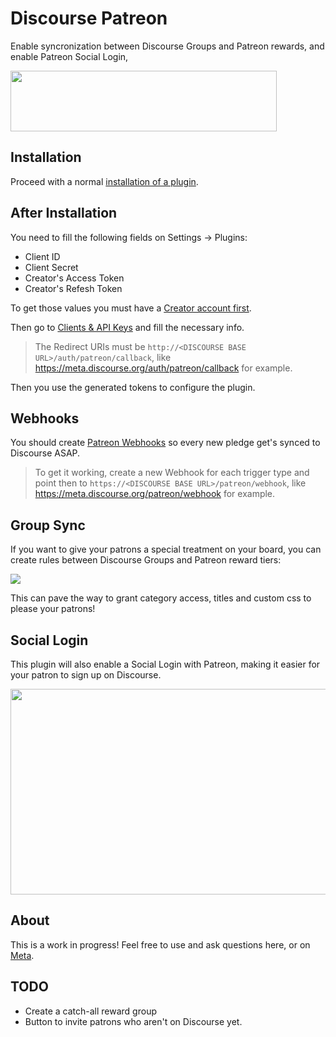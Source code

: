 # Discourse Patreon

Enable syncronization between Discourse Groups and Patreon rewards, and enable Patreon Social Login,

<img src="https://s3.amazonaws.com/patreon_public_assets/toolbox/patreon.png" width="426" height="97">

## Installation

Proceed with a normal [installation of a plugin](https://meta.discourse.org/t/install-a-plugin/19157?u=falco).


## After Installation

You need to fill the following fields on Settings -> Plugins:

- Client ID
- Client Secret
- Creator's Access Token
- Creator's Refesh Token

To get those values you must have a [Creator account first](https://www.patreon.com/become-a-patreon-creator).

Then go to [Clients & API Keys](https://www.patreon.com/platform/documentation/clients) and fill the necessary info.

> The Redirect URIs must be `http://<DISCOURSE BASE URL>/auth/patreon/callback`, like https://meta.discourse.org/auth/patreon/callback for example.

Then you use the generated tokens to configure the plugin.

## Webhooks

You should create [Patreon Webhooks](https://www.patreon.com/platform/documentation/webhooks) so every new pledge get's synced to Discourse ASAP.

> To get it working, create a new Webhook for each trigger type and point then to `https://<DISCOURSE BASE URL>/patreon/webhook`, like https://meta.discourse.org/patreon/webhook for example.

## Group Sync

If you want to give your patrons a special treatment on your board, you can create rules between Discourse Groups and Patreon reward tiers:

<img src="https://meta-s3-cdn.global.ssl.fastly.net/original/3X/a/7/a7ed547cbba142f050f4c4ccc673cde8876eafd1.png">

This can pave the way to grant category access, titles and custom css to please your patrons!

## Social Login

This plugin will also enable a Social Login with Patreon, making it easier for your patron to sign up on Discourse.

<img src="//discourse-meta.s3-us-west-1.amazonaws.com/original/3X/d/6/d6fc81667227c41d1a59f374fa10dbc31c32bdf0.png" width="690" height="329">

## About

This is a work in progress! Feel free to use and ask questions here, or on [Meta](https://meta.discourse.org/t/discourse-patreon-login/44366?u=falco).

## TODO

- Create a catch-all reward group
- Button to invite patrons who aren't on Discourse yet.
